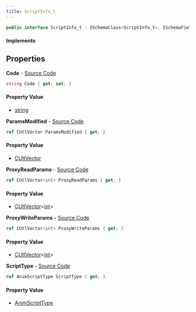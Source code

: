```yaml
---
title: ScriptInfo_t
---
```


```csharp
public interface ScriptInfo_t : ISchemaClass<ScriptInfo_t>, ISchemaField, ISchemaClass, INativeHandle
```

#### Implements

## Properties

**Code** - [Source Code](https://github.com/swiftly-solution/swiftlys2/blob/main/managed/src/SwiftlyS2.Generated/Schemas/Interfaces/ScriptInfo_t.cs#L16)

```csharp
string Code { get; set; }
```

#### Property Value

- [string](https://learn.microsoft.com/dotnet/api/system.string)

**ParamsModified** - [Source Code](https://github.com/swiftly-solution/swiftlys2/blob/main/managed/src/SwiftlyS2.Generated/Schemas/Interfaces/ScriptInfo_t.cs#L19)

```csharp
ref CUtlVector ParamsModified { get; }
```

#### Property Value

- [CUtlVector](/docs/api/shared/natives/cutlvector)

**ProxyReadParams** - [Source Code](https://github.com/swiftly-solution/swiftlys2/blob/main/managed/src/SwiftlyS2.Generated/Schemas/Interfaces/ScriptInfo_t.cs#L21)

```csharp
ref CUtlVector<int> ProxyReadParams { get; }
```

#### Property Value

- [CUtlVector](/docs/api/shared/natives/cutlvector-1)<[int](https://learn.microsoft.com/dotnet/api/system.int32)>

**ProxyWriteParams** - [Source Code](https://github.com/swiftly-solution/swiftlys2/blob/main/managed/src/SwiftlyS2.Generated/Schemas/Interfaces/ScriptInfo_t.cs#L23)

```csharp
ref CUtlVector<int> ProxyWriteParams { get; }
```

#### Property Value

- [CUtlVector](/docs/api/shared/natives/cutlvector-1)<[int](https://learn.microsoft.com/dotnet/api/system.int32)>

**ScriptType** - [Source Code](https://github.com/swiftly-solution/swiftlys2/blob/main/managed/src/SwiftlyS2.Generated/Schemas/Interfaces/ScriptInfo_t.cs#L25)

```csharp
ref AnimScriptType ScriptType { get; }
```

#### Property Value

- [AnimScriptType](/docs/api/shared/schemadefinitions/animscripttype)

